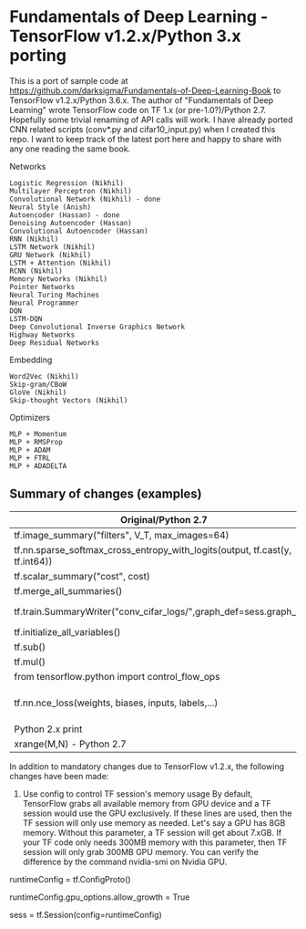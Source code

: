 # Fundamentals of Deep Learning - TensorFlow v1.2.x/Python 3.x porting

This is a port of sample code at https://github.com/darksigma/Fundamentals-of-Deep-Learning-Book to TensorFlow v1.2.x/Python 3.6.x. The author of "Fundamentals of Deep Learning" wrote TensorFlow code on TF 1.x (or pre-1.0?)/Python 2.7. Hopefully some trivial renaming of API calls will work. I have already ported CNN related scripts (conv*.py and cifar10_input.py) when I created this repo. I want to keep track of the latest port here and happy to share with any one reading the same book. 

Networks

    Logistic Regression (Nikhil)
    Multilayer Perceptron (Nikhil)
    Convolutional Network (Nikhil) - done
    Neural Style (Anish)
    Autoencoder (Hassan) - done
    Denoising Autoencoder (Hassan)
    Convolutional Autoencoder (Hassan) 
    RNN (Nikhil)
    LSTM Network (Nikhil)
    GRU Network (Nikhil)
    LSTM + Attention (Nikhil)
    RCNN (Nikhil)
    Memory Networks (Nikhil)
    Pointer Networks
    Neural Turing Machines
    Neural Programmer
    DQN
    LSTM-DQN
    Deep Convolutional Inverse Graphics Network
    Highway Networks
    Deep Residual Networks

Embedding

    Word2Vec (Nikhil)
    Skip-gram/CBoW
    GloVe (Nikhil)
    Skip-thought Vectors (Nikhil)

Optimizers

    MLP + Momentum
    MLP + RMSProp
    MLP + ADAM
    MLP + FTRL
    MLP + ADADELTA


## Summary of changes (examples)
|Original/Python 2.7|TF v1.2.x/Python 3.x compatible|
|---|---|
|tf.image_summary("filters", V_T, max_images=64)|tf.summary.image("filters", V_T, max_outputs=64)|
|tf.nn.sparse_softmax_cross_entropy_with_logits(output, tf.cast(y, tf.int64))|tf.nn.sparse_softmax_cross_entropy_with_logits(logits=output, labels=tf.cast(y, tf.int64))|
|tf.scalar_summary("cost", cost)|tf.summary.scalar("cost", cost)|
|tf.merge_all_summaries()|tf.summary.merge_all()|
|tf.train.SummaryWriter("conv_cifar_logs/",graph_def=sess.graph_def)|tf.summary.FileWriter("tf_events/conv_cifar_logs/", tf.get_default_graph())|
|tf.initialize_all_variables()|tf.global_variables_initializer()|
|tf.sub()|tf.subtract()|
|tf.mul()|tf.multiply()|
|from tensorflow.python import control_flow_ops|from tensorflow.python.ops import control_flow_ops|
|tf.nn.nce_loss(weights, biases, inputs, labels,...)|tf.nn.nce_loss(weights, biases, labels, inputs,...) - not sure if this is an erratta even on pre-1.0 TF. Use named arguments in ported skipgram.py|
|Python 2.x print|Python 3.x style print("string".format(val1,val2,...)|
|xrange(M,N) - Python 2.7|range(M,N) - Python 3.x|

In addition to mandatory changes due to TensorFlow v1.2.x, the following changes have been made:
1. Use config to control TF session's memory usage
By default, TensorFlow grabs all available memory from GPU device and a TF session would use the GPU exclusively. If these lines are used, then the TF session will only use memory as needed. Let's say a GPU has 8GB memory. Without this parameter, a TF session will get about 7.xGB. If your TF code only needs 300MB memory with this parameter, then TF session will only grab 300MB GPU memory. You can verify the difference by the command nvidia-smi on Nvidia GPU.

runtimeConfig = tf.ConfigProto()

runtimeConfig.gpu_options.allow_growth = True

sess = tf.Session(config=runtimeConfig)


